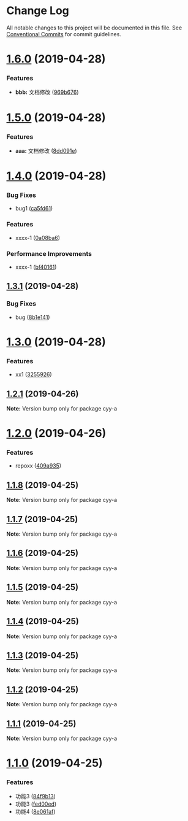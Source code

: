 # Change Log

All notable changes to this project will be documented in this file.
See [Conventional Commits](https://conventionalcommits.org) for commit guidelines.

# [1.6.0](https://github.com/cyyjs/lerna-test/compare/v1.5.0...v1.6.0) (2019-04-28)


### Features

* **bbb:** 文档修改 ([969b676](https://github.com/cyyjs/lerna-test/commit/969b676))





# [1.5.0](https://github.com/cyyjs/lerna-test/compare/v1.4.0...v1.5.0) (2019-04-28)


### Features

* **aaa:** 文档修改 ([8dd091e](https://github.com/cyyjs/lerna-test/commit/8dd091e))





# [1.4.0](https://github.com/cyyjs/lerna-test/compare/v1.3.1...v1.4.0) (2019-04-28)


### Bug Fixes

* bug1 ([ca5fd61](https://github.com/cyyjs/lerna-test/commit/ca5fd61))


### Features

* xxxx-1 ([0a08ba6](https://github.com/cyyjs/lerna-test/commit/0a08ba6))


### Performance Improvements

* xxxx-1 ([bf40161](https://github.com/cyyjs/lerna-test/commit/bf40161))





## [1.3.1](https://github.com/cyyjs/lerna-test/compare/v1.3.0...v1.3.1) (2019-04-28)


### Bug Fixes

* bug ([8b1e141](https://github.com/cyyjs/lerna-test/commit/8b1e141))





# [1.3.0](https://github.com/cyyjs/lerna-test/compare/v1.2.4...v1.3.0) (2019-04-28)


### Features

* xx1 ([3255926](https://github.com/cyyjs/lerna-test/commit/3255926))





## [1.2.1](https://github.com/cyyjs/lerna-test/compare/v1.2.0...v1.2.1) (2019-04-26)

**Note:** Version bump only for package cyy-a





# [1.2.0](https://github.com/cyyjs/lerna-test/compare/v1.1.8...v1.2.0) (2019-04-26)


### Features

* repoxx ([409a935](https://github.com/cyyjs/lerna-test/commit/409a935))





## [1.1.8](https://github.com/cyyjs/lerna-test/compare/v1.1.7...v1.1.8) (2019-04-25)

**Note:** Version bump only for package cyy-a





## [1.1.7](https://github.com/cyyjs/lerna-test/compare/v1.1.6...v1.1.7) (2019-04-25)

**Note:** Version bump only for package cyy-a





## [1.1.6](https://github.com/cyyjs/lerna-test/compare/v1.1.2...v1.1.6) (2019-04-25)

**Note:** Version bump only for package cyy-a





## [1.1.5](https://github.com/cyyjs/lerna-test/compare/v1.1.2...v1.1.5) (2019-04-25)

**Note:** Version bump only for package cyy-a





## [1.1.4](https://github.com/cyyjs/lerna-test/compare/v1.1.2...v1.1.4) (2019-04-25)

**Note:** Version bump only for package cyy-a





## [1.1.3](https://github.com/cyyjs/lerna-test/compare/v1.1.2...v1.1.3) (2019-04-25)

**Note:** Version bump only for package cyy-a





## [1.1.2](https://github.com/cyyjs/lerna-test/compare/v1.1.1...v1.1.2) (2019-04-25)

**Note:** Version bump only for package cyy-a





## [1.1.1](https://github.com/cyyjs/lerna-test/compare/v1.1.0...v1.1.1) (2019-04-25)

**Note:** Version bump only for package cyy-a





# [1.1.0](https://github.com/cyyjs/lerna-test/compare/v1.0.10...v1.1.0) (2019-04-25)


### Features

* 功能3 ([84f9b13](https://github.com/cyyjs/lerna-test/commit/84f9b13))
* 功能3 ([fed00ed](https://github.com/cyyjs/lerna-test/commit/fed00ed))
* 功能4 ([8e061af](https://github.com/cyyjs/lerna-test/commit/8e061af))

